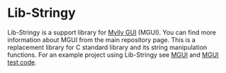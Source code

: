 # Lib-Stringy

Lib-Stringy is a support library for [Mylly GUI](https://github.com/teejii88/mgui) (MGUI). You can find more information about MGUI from the main repository page. This is a replacement library for C standard library and its string manipulation functions. For an example project using Lib-Stringy see [MGUI](https://github.com/teejii88/mgui) and [MGUI test code](https://github.com/teejii88/mguitest).
